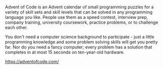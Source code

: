 Advent of Code is an Advent calendar of small programming puzzles for a variety of skill sets and skill levels that can be solved in any programming language you like. People 
use them as a speed contest, interview prep, company training, university coursework, practice problems, or to challenge each other.

You don't need a computer science background to participate - just a little programming knowledge and some problem solving skills will get you pretty far. Nor do you need a 
fancy computer; every problem has a solution that completes in at most 15 seconds on ten-year-old hardware.

https://adventofcode.com/
